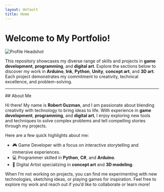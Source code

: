 ```yaml
---
layout: default
title: Home
---
```


<link rel="stylesheet" href="/_assets/_styles/main.css">

# Welcome to My Portfolio!

![Profile Headshot](_assets/_images/Headshot.jpg)

This repository showcases my diverse range of skills and projects in **game development**, **programming**, and **digital art**. Explore the sections below to discover my work in **Arduino**, **Ink**, **Python**, **Unity**, **concept art**, and **3D art**. Each project demonstrates my commitment to creativity, technical excellence, and problem-solving.

---

<div id="about-me">
  ## About Me

  Hi there! My name is **Robert Guzman**, and I am passionate about blending creativity with technology to bring ideas to life. With experience in **game development**, **programming**, and **digital art**, I enjoy exploring new tools and techniques to solve complex problems and tell compelling stories through my projects.

  Here are a few quick highlights about me:
  - 🎮 Game Developer with a focus on interactive storytelling and immersive experiences.
  - 💻 Programmer skilled in **Python**, **C#**, and **Arduino**.
  - 🎨 Digital Artist specializing in **concept art** and **3D modeling**.

  When I’m not working on projects, you can find me experimenting with new technologies, sketching ideas, or playing games for inspiration. Feel free to explore my work and reach out if you’d like to collaborate or learn more!
</div>
